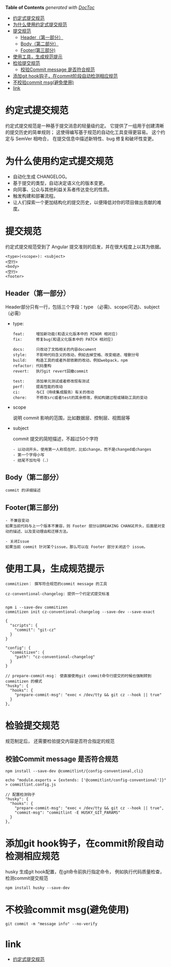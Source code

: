 <!-- START doctoc generated TOC please keep comment here to allow auto update -->
<!-- DON'T EDIT THIS SECTION, INSTEAD RE-RUN doctoc TO UPDATE -->
**Table of Contents**  *generated with [DocToc](https://github.com/thlorenz/doctoc)*

- [约定式提交规范](#%E7%BA%A6%E5%AE%9A%E5%BC%8F%E6%8F%90%E4%BA%A4%E8%A7%84%E8%8C%83)
- [为什么使用约定式提交规范](#%E4%B8%BA%E4%BB%80%E4%B9%88%E4%BD%BF%E7%94%A8%E7%BA%A6%E5%AE%9A%E5%BC%8F%E6%8F%90%E4%BA%A4%E8%A7%84%E8%8C%83)
- [提交规范](#%E6%8F%90%E4%BA%A4%E8%A7%84%E8%8C%83)
  - [Header（第一部分）](#header%E7%AC%AC%E4%B8%80%E9%83%A8%E5%88%86)
  - [Body（第二部分）](#body%E7%AC%AC%E4%BA%8C%E9%83%A8%E5%88%86)
  - [Footer(第三部分)](#footer%E7%AC%AC%E4%B8%89%E9%83%A8%E5%88%86)
- [使用工具，生成规范提示](#%E4%BD%BF%E7%94%A8%E5%B7%A5%E5%85%B7%E7%94%9F%E6%88%90%E8%A7%84%E8%8C%83%E6%8F%90%E7%A4%BA)
- [检验提交规范](#%E6%A3%80%E9%AA%8C%E6%8F%90%E4%BA%A4%E8%A7%84%E8%8C%83)
  - [校验Commit message 是否符合规范](#%E6%A0%A1%E9%AA%8Ccommit-message-%E6%98%AF%E5%90%A6%E7%AC%A6%E5%90%88%E8%A7%84%E8%8C%83)
- [添加git hook钩子，在commit阶段自动检测相应规范](#%E6%B7%BB%E5%8A%A0git-hook%E9%92%A9%E5%AD%90%E5%9C%A8commit%E9%98%B6%E6%AE%B5%E8%87%AA%E5%8A%A8%E6%A3%80%E6%B5%8B%E7%9B%B8%E5%BA%94%E8%A7%84%E8%8C%83)
- [不校验commit msg(避免使用)](#%E4%B8%8D%E6%A0%A1%E9%AA%8Ccommit-msg%E9%81%BF%E5%85%8D%E4%BD%BF%E7%94%A8)
- [link](#link)

<!-- END doctoc generated TOC please keep comment here to allow auto update -->


# 约定式提交规范
约定式提交规范是一种基于提交消息的轻量级约定。 它提供了一组用于创建清晰的提交历史的简单规则； 这使得编写基于规范的自动化工具变得更容易。 这个约定与 SemVer 相吻合， 在提交信息中描述新特性、bug 修复和破坏性变更。

# 为什么使用约定式提交规范
- 自动化生成 CHANGELOG。
- 基于提交的类型，自动决定语义化的版本变更。
- 向同事、公众与其他利益关系者传达变化的性质。
- 触发构建和部署流程。
- 让人们探索一个更加结构化的提交历史，以便降低对你的项目做出贡献的难度。

# 提交规范
约定式提交规范受到了 Angular 提交准则的启发，并在很大程度上以其为依据。
```
<type>(<scope>): <subject>
<空行>
<body>
<空行>
<footer>
```

## Header（第一部分）

  Header部分只有一行，包括三个字段：type （必需)、scope(可选)、subject（必需）

  - type:

        feat:     增加新功能(和语义化版本中的 MINOR 相对应)
        fix:      修复bug(和语义化版本中的 PATCH 相对应)

        docs:     只改动了文档相关的内容document
        style:    不影响代码含义的改动，例如去掉空格、改变缩进、增删分号
        build:    构造工具的或者外部依赖的改动，例如webpack，npm
        refactor: 代码重构
        revert:   执行git revert回撤commit

        test:     添加单元测试或者修改现有测试
        perf:     提高性能的改动
        ci:       与CI（持续集成服务）有关的改动
        chore:    不修改src或者test的其余修改，例如构建过程或辅助工具的变动
  
  - scope

      说明 commit 影响的范围，比如数据层、控制层、视图层等

  - subject

      commit 提交的简短描述，不超过50个字符

        - 以动词开头，使用第一人称现在时，比如change，而不是changed或changes
        - 第一个字母小写
        - 结尾不加句号（.）

## Body（第二部分）

    commit 的详细描述

## Footer(第三部分)

    - 不兼容变动
    如果当前代码与上一个版本不兼容，则 Footer 部分以BREAKING CHANGE开头，后面是对变动的描述、以及变动理由和迁移方法。

    - 关闭Issue
    如果当前 commit 针对某个issue，那么可以在 Footer 部分关闭这个 issue。


# 使用工具，生成规范提示

    commitizen： 撰写符合规范的commit message 的工具
    
    cz-conventional-changelog: 提供一个约定式提交标准


    npm i --save-dev commitizen
    commitizen init cz-conventional-changelog --save-dev --save-exact

    {
      "scripts": {
        "commit": "git-cz"
      }
    }

    "config": {
      "commitizen": {
        "path": "cz-conventional-changelog"
      }
    }

    // prepare-commit-msg： 使直接使用git commit命令行提交的时候也强制转到 commitizen 的模式
    "husky": {
      "hooks": {
        "prepare-commit-msg": "exec < /dev/tty && git cz --hook || true"
      }
    },


# 检验提交规范

  规范制定后， 还需要检验提交内容是否符合指定的规范

## 校验Commit message 是否符合规范

    npm install --save-dev @commitlint/{config-conventional,cli}

    echo "module.exports = {extends: ['@commitlint/config-conventional']}" > commitlint.config.js

    // 配置检测钩子
    "husky": {
      "hooks": {
        "prepare-commit-msg": "exec < /dev/tty && git cz --hook || true",
        "commit-msg": "commitlint -E HUSKY_GIT_PARAMS"
      }
    },


# 添加git hook钩子，在commit阶段自动检测相应规范

  husky 生成git hook配置，在git命令前执行指定命令， 例如执行代码质量检查， 检测commit提交规范

    npm install husky --save-dev
    
    
# 不校验commit msg(避免使用)

    git commit -m "message info" --no-verify


# link
- [约定式提交规范](https://www.conventionalcommits.org/zh-hans)